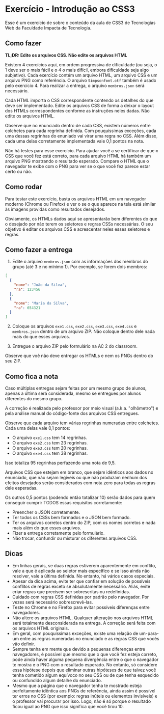 # Exercício - Introdução ao CSS3

Esse é um exercício de sobre o conteúdo da aula de CSS3 de Tecnologias Web da Faculdade Impacta de Tecnologia.

## Como fazer

**TL;DR: Edite os arquivos CSS. Não edite os arquivos HTML**

Existem 4 exercícios aqui, em ordem progressiva de dificuldade (ou seja, o 1 deve ser o mais fácil e o 4 o mais difícil, embora dificuldade seja algo subjetivo). Cada exercício contém um arquivo HTML, um arquivo CSS e um arquivo PNG como referência. O arquivo `Simpsonfont.otf` também é usado pelo exercício 4. Para realizar a entrega, o arquivo `membros.json` será necessário.

Cada HTML importa o CSS correspondente contendo os detalhes do que deve ser implementado. Edite os arquivos CSS de forma a deixar o layout dos HTMLs correspondentes conforme as instruções neles dadas. Não edite os arquivos HTML.

Observe que no enunciado dentro de cada CSS, existem números entre colchetes para cada regrinha definida. Com pouquíssimas exceções, cada uma dessas regrinhas do enuniado vai virar uma regra no CSS. Além disso, cada uma delas corretamente implementada vale 0,1 pontos na nota.

Não há testes para esse exercício. Para ajudar você a se certificar de que o CSS que você fez está correto, para cada arquivo HTML há também um arquivo PNG mostrando o resultado esperado. Compare o HTML que o navegador te exibe com o PNG para ver se o que você fez parece estar certo ou não.

## Como rodar

Para testar este exercício, basta os arquivos HTML em um navegador moderno (Chrome ou Firefox) e ver o se o que aparece na tela está similar às imagens providas como resultados desejados.

Obviamente, os HTMLs dados aqui se apresentarão bem diferentes do que o desejado por não terem os seletores e regras CSSs necessárias. O seu objetivo é editar os arquivos CSS e acrescentar neles esses seletores e regras.

## Como fazer a entrega

1. Edite o arquivo `membros.json` com as informações dos membros do grupo (até 3 e no mínimo 1). Por exemplo, se forem dois membros:

```json
[
  {
    "nome": "João da Silva",
    "ra": 123456
  },
  {
    "nome": "Maria da Silva",
    "ra": 654321
  }
]
```

2. Coloque os arquivos `exe1.css`, `exe2.css`, `exe3.css`, `exe4.css` e `membros.json` dentro de um arquivo ZIP. Não coloque dentro dele nada mais do que esses arquivos.

3. Entregue o arquivo ZIP pelo formulário na AC 2 do classroom.

Observe que voê não deve entregar os HTMLs e nem os PNGs dentro do seu ZIP.

## Como fica a nota

Caso múltiplas entregas sejam feitas por um mesmo grupo de alunos, apenas a última será considerada, mesmo se entregues por alunos diferentes do mesmo grupo.

A correção é realizada pelo professor por meio visual (a.k.a. "olhômetro") e pela análise manual do código-fonte dos arquivos CSS entregues.

Observe que cada arquivo tem várias regrinhas numeradas entre colchetes. Cada uma delas vale 0,1 pontos:
- O arquivo `exe1.css` tem 14 regrinhas.
- O arquivo `exe2.css` tem 23 regrinhas.
- O arquivo `exe3.css` tem 20 regrinhas.
- O arquivo `exe4.css` tem 38 regrinhas.

Isso totaliza 95 regrinhas perfazendo uma nota de 9,5.

Arquivos CSS que estejam em branco, que sejam idênticos aos dados no enunciado, que não sejam legíveis ou que não produzam nenhum dos efeitos desejados serão considerados com nota zero para todas as regras dele esperadas.

Os outros 0,5 pontos (podendo então totalizar 10) serão dados para quem conseguir cumprir TODOS essas requisitos corretamente:

- Preencher o JSON corretamente.
- Ter todos os CSSs bem formados e o JSON bem formado.
- Ter os arquivos corretos dentro do ZIP, com os nomes corretos e nada mais além do que esses arquivos.
- Fizer a entrega corretamente pelo formulário.
- Não trocar, confundir ou misturar os diferentes arquivos CSS.

## Dicas

- Em linhas gerais, se duas regras estiverem aparentemente em conflito, vale a que é aplicada ao seletor mais específico e se isso ainda não resolver, vale a última definida. No entanto, há vários casos especiais.
- Apesar da dica acima, evite ter que confiar em solução de possíveis conflitos de regras exceto se absolutamente necessário. Aliás, evite criar regras que precisem ser sobrescritas ou redefinidas.
- Cuidado com regras CSS definidas por padrão pelo navegador. Por vezes será necessário sobrescrevê-las.
- Teste no Chrome e no Firefox para evitar possíveis diferenças entre navegadores.
- Não altere os arquivos HTML. Qualquer alteração nos arquivos HTML será totalmente desconsiderada na entrega. A correção será feita com os arquivos HTML originais.
- Em geral, com pouquíssimas exceções, existe uma relação de um-para-um entre as regras numeradas no enunciado e as regras CSS que vocês vão definir.
- Sempre tenha em mente que devido a pequenas diferenças entre navegadores, é possível que mesmo que o que você fez esteja correto, pode ainda haver alguma pequena divergência entre o que o navegador te mostra e o PNG com o resultado esperado. No entanto, só considere essa hipótese depois que eliminar outras hipóteses de que talvez você tenha cometido algum equívoco no seu CSS ou de que tenha esquecido ou confundido algum detalhe do enunciado.
- Mesmo que a página que o navegador tenha te mostrado esteja perfeitamente idêntica aos PNGs de referência, ainda assim é possível ter erros no CSS (por exemplo: regras inúteis ou elementos invisíveis) e o professor vai procurar por isso. Logo, não é só porque o resultado ficou igual ao PNG que isso significa que você tirou 10.
